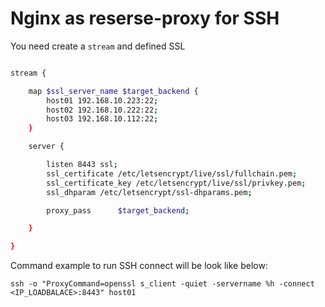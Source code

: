 # Nginx as reserse-proxy for SSH

You need create a `stream` and defined SSL

```bash

stream {

    map $ssl_server_name $target_backend {
        host01 192.168.10.223:22;
        host02 192.168.10.222:22;
        host03 192.168.10.112:22;
    }

    server {

        listen 8443 ssl;
        ssl_certificate /etc/letsencrypt/live/ssl/fullchain.pem;
        ssl_certificate_key /etc/letsencrypt/live/ssl/privkey.pem;
        ssl_dhparam /etc/letsencrypt/ssl-dhparams.pem;

        proxy_pass      $target_backend;

    }

}

```

Command example to run SSH connect will be look like below:
```
ssh -o "ProxyCommand=openssl s_client -quiet -servername %h -connect <IP_LOADBALACE>:8443" host01
```
